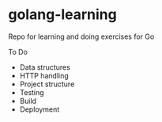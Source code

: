 # golang-learning
Repo for learning and doing exercises for Go

To Do
- Data structures
- HTTP handling
- Project structure
- Testing
- Build
- Deployment
